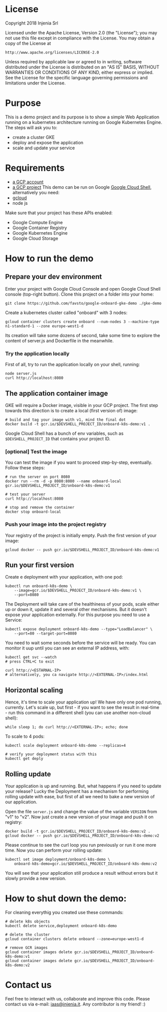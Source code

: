 # License

Copyright 2018 Injenia Srl

Licensed under the Apache License, Version 2.0 (the "License");
you may not use this file except in compliance with the License.
You may obtain a copy of the License at

    http://www.apache.org/licenses/LICENSE-2.0

Unless required by applicable law or agreed to in writing, software
distributed under the License is distributed on an "AS IS" BASIS,
WITHOUT WARRANTIES OR CONDITIONS OF ANY KIND, either express or implied.
See the License for the specific language governing permissions and
limitations under the License.

# Purpose
This is a demo project and its purpose is to show a simple Web Application running on a kubernetes architecture running on Google Kubernetes Engine.
The steps will ask you to:
- create a cluster GKE
- deploy and expose the application
- scale and update your service

# Requirements
- [a GCP account](https://cloud.google.com/free/)
- [a GCP project](https://cloud.google.com/resource-manager/docs/creating-managing-projects#creating_a_project)
This demo can be run on Google [Google Cloud Shell](https://cloud.google.com/shell/docs/starting-cloud-shell), alternatively you need:
- [gcloud](https://cloud.google.com/sdk/downloads)
- node js

Make sure that your project has these APIs enabled:
- Google Compute Engine
- Google Container Registry
- Google Kubernetes Engine
- Google Cloud Storage

# How to run the demo

## Prepare your dev environment 
Enter your project with Google Cloud Console and open Google Cloud Shell console (top-right button). Clone this project on a folder into your home:
```shell
git clone https://github.com/favsto/google-onboard-gke-demo ./gke-demo
```
Create a kubernetes cluster called "onboard" with 3 nodes:
```shell
gcloud container clusters create onboard --num-nodes 3 --machine-type n1-standard-1 --zone europe-west1-d
```
Its creation will take some dozens of second, take some time to explore the content of server.js and Dockerfile in the meanwhile.

### Try the application locally
First of all, try to run the application locally on your shell, running:
```shell
node server.js 
curl http://localhost:8080
```

## The application container image
GKE will require a Docker image, visible in your GCP project. The first step towards this direction is to create a local (first version of) image:
```shell
# build and tag your image with v1, mind the final dot
docker build -t gcr.io/$DEVSHELL_PROJECT_ID/onboard-k8s-demo:v1 .
```
Google Cloud Shell has a bunch of env variables, such as ```$DEVSHELL_PROJECT_ID``` that contains your project ID. 

### [optional] Test the image
You can test the image if you want to proceed step-by-step, eventually. Follow these steps:
```shell
# run the server on port 8080
docker run --rm -d -p 8080:8080 --name onboard-local gcr.io/$DEVSHELL_PROJECT_ID/onboard-k8s-demo:v1

# test your server
curl http://localhost:8080

# stop and remove the container
docker stop onboard-local
```

### Push your image into the project registry
Your registry of the project is initially empty. Push the first version of your image:
```shell
gcloud docker -- push gcr.io/$DEVSHELL_PROJECT_ID/onboard-k8s-demo:v1
```

## Run your first version
Create e deployment with your application, with one pod:
```shell
kubectl run onboard-k8s-demo \
    --image=gcr.io/$DEVSHELL_PROJECT_ID/onboard-k8s-demo:v1 \
    --port=8080
```
The Deployment will take care of the healthiness of your pods, scale either up or down it, update it and several other mechanisms. But it doesn't expose your application externally. For this purpose you need to use a Service:
```shell
kubectl expose deployment onboard-k8s-demo --type="LoadBalancer" \
    --port=80 --target-port=8080
```
You need to wait some seconds before the service will be ready. You can monitor it uup until you can see an external IP address, with:
```shell
kubectl get svc --watch
# press CTRL+C to exit

curl http://<ESTARNAL-IP>
# alternatively, you ca navigate http://<EXTERNAL-IP>/index.html
```

## Horizontal scaling 
Hence, it's time to scale your application up! We have only one pod running, currently. Let's scale up, but first - if you want to see the result in real-time - run this command in a different shell (you can use another non-cloud shell):
```shell
while sleep 1; do curl http://<EXTERNAL-IP>; echo; done
```
To scale to 4 pods:
```shell
kubectl scale deployment onboard-k8s-demo --replicas=4

# verify your deployment status with this
kubectl get deply
```

## Rolling update
Your application is up and running. But, what happens if you need to update your release? Lucky the Deployment has a mechanism for performing rolling update with ease, but first of all we need to bake a new version of our application.

Open the file ```server.js``` and change the value of the variable ```VERSION``` from "v1" to "v2". 
Now just create a new version of your image and push it on registry:
```shell
docker build -t gcr.io/$DEVSHELL_PROJECT_ID/onboard-k8s-demo:v2 .
gcloud docker -- push gcr.io/$DEVSHELL_PROJECT_ID/onboard-k8s-demo:v2
```
Please continue to see the curl loop you run previously or run it one more time. Now you can perform your rolling update:
```shell
kubectl set image deployment/onboard-k8s-demo \
    onboard-k8s-demo=gcr.io/$DEVSHELL_PROJECT_ID/onboard-k8s-demo:v2
```
You will see that your application still produce a result without errors but it slowly provide a new version.

# How to shut down the demo:
For cleaning everythig you created use these commands:
```shell
# delete k8s objects
kubectl delete service,deployment onboard-k8s-demo

# delete the cluster
gcloud container clusters delete onboard --zone=europe-west1-d

# remove GCR images
gcloud container images delete gcr.io/$DEVSHELL_PROJECT_ID/onboard-k8s-demo:v1
gcloud container images delete gcr.io/$DEVSHELL_PROJECT_ID/onboard-k8s-demo:v2
```

# Contact us
Feel free to interact with us, collaborate and improve this code. Please contact us via e-mail: iaas@injenia.it. Any contributor is my friend! :)